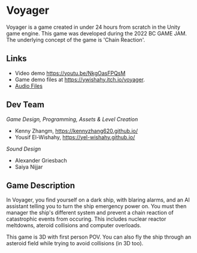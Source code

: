 # Voyager

Voyager is a game created in under 24 hours from scratch in the Unity game engine. This game was developed during the 2022 BC GAME JAM. The underlying concept of the game is 'Chain Reaction'.

## Links
* Video demo https://youtu.be/NkgOasFPQsM
* Game demo files at https://ywishahy.itch.io/voyager. 
* [Audio Files](https://drive.google.com/drive/folders/1kpUtoNU-M6Jta_8sI1-hwZPZUvf37Ori)

## Dev Team

*Game Design, Programming, Assets & Level Creation*
* Kenny Zhangm, https://kennyzhang620.github.io/
* Yousif El-Wishahy, https://yel-wishahy.github.io/ 

*Sound Design*
* Alexander Griesbach
* Saiya Nijjar

## Game Description

In Voyager, you find yourself on a dark ship, with blaring alarms, and an AI assistant telling you to turn the ship emergency power on. You must then manager the ship's different system and prevent a chain reaction of catastrophic events from occuring. This includes nuclear reactor meltdowns, ateroid collisions and computer overloads. 

This game is 3D with first person POV. You can also fly the ship through an asteroid field while trying to avoid collisions (in 3D too). 
